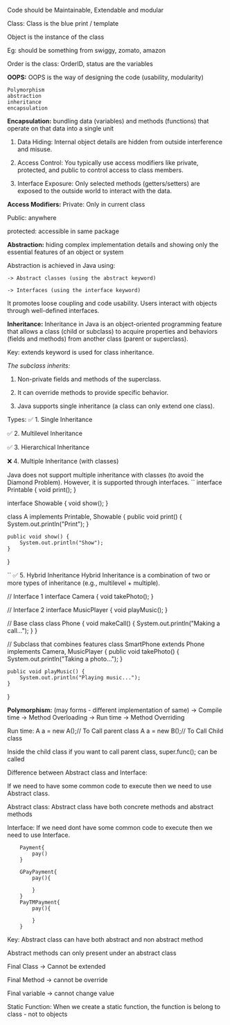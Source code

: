 
Code should be Maintainable, Extendable and modular

Class:
	Class is the blue print / template

Object is the instance of the class

Eg: should be something from swiggy, zomato, amazon

Order is the class:
	OrderID, status are the variables

**OOPS:**
	OOPS is the way of designing the code (usability, modularity)

	Polymorphism
	abstraction
	inheritance
	encapsulation

**Encapsulation:**
bundling data (variables) and methods (functions) that operate on that data into a single unit

1) Data Hiding: Internal object details are hidden from outside interference and misuse.

2) Access Control: You typically use access modifiers like private, protected, and public to control access to class members.

3) Interface Exposure: Only selected methods (getters/setters) are exposed to the outside world to interact with the data.

**Access Modifiers:**
Private: Only in current class

Public: anywhere

protected: accessible in same package

**Abstraction:**
hiding complex implementation details and showing only the essential features of an object or system

Abstraction is achieved in Java using:

	-> Abstract classes (using the abstract keyword)

	-> Interfaces (using the interface keyword)

It promotes loose coupling and code usability.
Users interact with objects through well-defined interfaces.

**Inheritance:**
Inheritance in Java is an object-oriented programming feature that allows a class (child or subclass) to 
acquire properties and behaviors (fields and methods) from another class (parent or superclass).

Key:
extends keyword is used for class inheritance.

_The subclass inherits:_
1) Non-private fields and methods of the superclass.

2) It can override methods to provide specific behavior.

3) Java supports single inheritance (a class can only extend one class).

Types:
✅ 1. Single Inheritance

✅ 2. Multilevel Inheritance

✅ 3. Hierarchical Inheritance

❌ 4. Multiple Inheritance (with classes)

Java does not support multiple inheritance with classes (to avoid the Diamond Problem).
However, it is supported through interfaces.
``
interface Printable {
void print();
}

interface Showable {
void show();
}

class A implements Printable, Showable {
public void print() {
System.out.println("Print");
}

    public void show() {
        System.out.println("Show");
    }
}


``
✅ 5. Hybrid Inheritance
Hybrid Inheritance is a combination of two or more types of inheritance (e.g., multilevel + multiple).

// Interface 1
interface Camera {
void takePhoto();
}

// Interface 2
interface MusicPlayer {
void playMusic();
}

// Base class
class Phone {
void makeCall() {
System.out.println("Making a call...");
}
}

// Subclass that combines features
class SmartPhone extends Phone implements Camera, MusicPlayer {
public void takePhoto() {
System.out.println("Taking a photo...");
}

    public void playMusic() {
        System.out.println("Playing music...");
    }
}



**Polymorphism:** (may forms - different implementation of same)
-> Compile time -> Method Overloading
-> Run time -> Method Overriding

Run time:
A a = new A();// To Call parent class
A a = new B();// To Call Child class

Inside the child class if you want to call parent class, super.func(); can be called


Difference between Abstract class and Interface:

If we need to have some common code to execute then we need to use Abstract class.

Abstract class:
Abstract class have both concrete methods and abstract methods

Interface:
If we need dont have some common code to execute then we need to use Interface.

	    Payment{
			pay()
		}
		
		GPayPayment{
			pay(){ 

			}
		}
		PayTMPayment{
			pay(){
				
			}
		}

Key:
Abstract class can have both abstract and non abstract method

Abstract methods can only present under an abstract class

Final Class -> Cannot be extended

Final Method -> cannot be override

Final variable -> cannot change value

Static Function:
When we create a static function, the function is belong to class - not to objects



